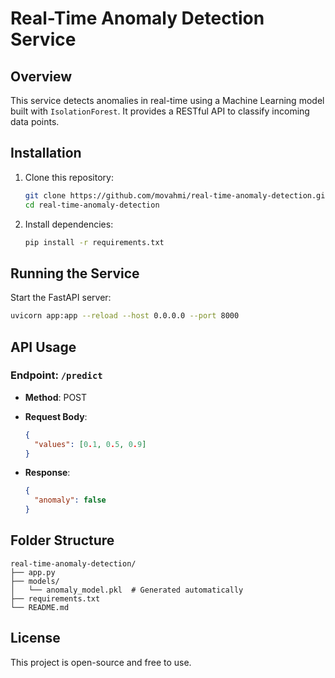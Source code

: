 # Real-Time Anomaly Detection Service

## Overview
This service detects anomalies in real-time using a Machine Learning model built with `IsolationForest`. It provides a RESTful API to classify incoming data points.

## Installation

1. Clone this repository:
   ```bash
   git clone https://github.com/movahmi/real-time-anomaly-detection.git
   cd real-time-anomaly-detection
   ```

2. Install dependencies:
   ```bash
   pip install -r requirements.txt
   ```

## Running the Service

Start the FastAPI server:
```bash
uvicorn app:app --reload --host 0.0.0.0 --port 8000
```

## API Usage

### Endpoint: `/predict`
- **Method**: POST  
- **Request Body**:
  ```json
  {
    "values": [0.1, 0.5, 0.9]
  }
  ```

- **Response**:
  ```json
  {
    "anomaly": false
  }
  ```

## Folder Structure
```
real-time-anomaly-detection/
├── app.py
├── models/
│   └── anomaly_model.pkl  # Generated automatically
├── requirements.txt
└── README.md
```

## License
This project is open-source and free to use.
        